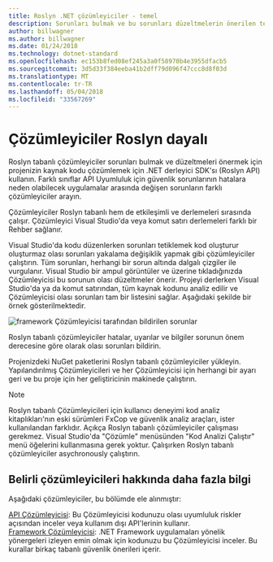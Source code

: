```yaml
---
title: Roslyn .NET çözümleyiciler - temel
description: Sorunları bulmak ve bu sorunları düzeltmelerin önerilen temel Roslyn Çözümleyicileri hakkında bilgi edinin.
author: billwagner
ms.author: billwagner
ms.date: 01/24/2018
ms.technology: dotnet-standard
ms.openlocfilehash: ec153b8fed08ef245a3a0f58970b4e3955dfacb5
ms.sourcegitcommit: 3d5d33f384eeba41b2dff79d096f47ccc8d8f03d
ms.translationtype: MT
ms.contentlocale: tr-TR
ms.lasthandoff: 05/04/2018
ms.locfileid: "33567269"
---
```

# <a name="the-roslyn-based-analyzers"></a>Çözümleyiciler Roslyn dayalı

Roslyn tabanlı çözümleyiciler sorunları bulmak ve düzeltmeleri önermek için projenizin kaynak kodu çözümlemek için .NET derleyici SDK'sı (Roslyn API) kullanın. Farklı sınıflar API Uyumluluk için güvenlik sorunlarının hatalara neden olabilecek uygulamalar arasında değişen sorunların farklı çözümleyiciler arayın.

Çözümleyiciler Roslyn tabanlı hem de etkileşimli ve derlemeleri sırasında çalışır. Çözümleyici Visual Studio'da veya komut satırı derlemeleri farklı bir Rehber sağlanır.

Visual Studio'da kodu düzenlerken sorunları tetiklemek kod oluşturur oluşturmaz olası sorunları yakalama değişiklik yapmak gibi çözümleyiciler çalıştırın. Tüm sorunları, herhangi bir sorun altında dalgalı çizgiler ile vurgulanır. Visual Studio bir ampul görüntüler ve üzerine tıkladığınızda Çözümleyicisi bu sorunun olası düzeltmeler önerir. Projeyi derlerken Visual Studio'da ya da komut satırından, tüm kaynak kodunu analiz edilir ve Çözümleyicisi olası sorunları tam bir listesini sağlar. Aşağıdaki şekilde bir örnek gösterilmektedir.

![framework Çözümleyicisi tarafından bildirilen sorunlar](./media/framework-analyzers-2.png)

Roslyn tabanlı çözümleyiciler hatalar, uyarılar ve bilgiler sorunun önem derecesine göre olarak olası sorunları bildirin.

Projenizdeki NuGet paketlerini Roslyn tabanlı çözümleyiciler yükleyin. Yapılandırılmış Çözümleyicileri ve her Çözümleyicisi için herhangi bir ayarı geri ve bu proje için her geliştiricinin makinede çalıştırın.

> [!NOTE]
> Roslyn tabanlı Çözümleyicileri için kullanıcı deneyimi kod analiz kitaplıkları'nın eski sürümleri FxCop ve güvenlik analiz araçları, ister kullanılandan farklıdır.  Açıkça Roslyn tabanlı çözümleyiciler çalışması gerekmez. Visual Studio'da "Çözümle" menüsünden "Kod Analizi Çalıştır" menü öğelerini kullanmasına gerek yoktur. Çalışırken Roslyn tabanlı çözümleyiciler asychronously çalıştırın. 

## <a name="more-information-on-specific-analyzers"></a>Belirli çözümleyicileri hakkında daha fazla bilgi

Aşağıdaki çözümleyiciler, bu bölümde ele alınmıştır:

[API Çözümleyicisi](api-analyzer.md): Bu Çözümleyicisi kodunuzu olası uyumluluk riskler açısından inceler veya kullanım dışı API'lerinin kullanır.    
[Framework Çözümleyicisi](framework-analyzer.md): .NET Framework uygulamaları yönelik yönergeleri izleyen emin olmak için kodunuzu bu Çözümleyicisi inceler. Bu kurallar birkaç tabanlı güvenlik önerileri içerir.
